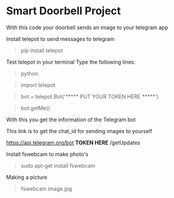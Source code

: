 # Smart Doorbell Project
With this code your doorbell sends an image to your telegram app

Install telepot to send messages to telegram

> pip install telepot


Test telepot in your terminal
Type the following lines: 

> python

> import telepot

> bot = telepot.Bot('***** PUT YOUR TOKEN HERE *****')

> bot.getMe()


With this you get the information of the Telegram bot 

This link is to get the chat_id for sending images to yourself

https://api.telegram.org/bot **TOKEN HERE** /getUpdates


Install fswebcam to make photo's

> sudo apt-get install fswebcam


Making a picture

> fswebcam image.jpg
